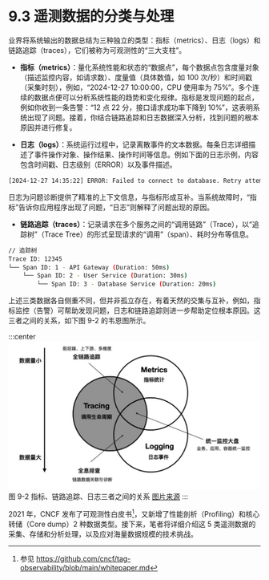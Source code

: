 # 9.3 遥测数据的分类与处理

业界将系统输出的数据总结为三种独立的类型：指标（metrics）、日志（logs）和链路追踪（traces），它们被称为可观测性的“三大支柱”。

- **指标（metrics）**：量化系统性能和状态的“数据点”，每个数据点包含度量对象（描述监控内容，如请求数）、度量值（具体数值，如 100 次/秒）和时间戳（采集时刻），例如，“2024-12-27 10:00:00，CPU 使用率为 75%”。多个连续的数据点便可以分析系统性能的趋势和变化规律。指标是发现问题的起点，例如你收到一条告警：“12 点 22 分，接口请求成功率下降到 10%”，这表明系统出现了问题。接着，你结合链路追踪和日志数据深入分析，找到问题的根本原因并进行修复。

- **日志（logs）**：系统运行过程中，记录离散事件的文本数据。每条日志详细描述了事件操作对象、操作结果、操作时间等信息。例如下面的日志示例，内容包含时间戳、日志级别（ERROR）以及事件描述。
```bash
[2024-12-27 14:35:22] ERROR: Failed to connect to database. Retry attempts exceeded.
```
日志为问题诊断提供了精准的上下文信息，与指标形成互补。当系统故障时，“指标”告诉你应用程序出现了问题，“日志”则解释了问题出现的原因。

- **链路追踪（traces）**：记录请求在多个服务之间的“调用链路”（Trace），以“追踪树”（Trace Tree）的形式呈现请求的“调用”（span）、耗时分布等信息。

```bash
// 追踪树
Trace ID: 12345
└── Span ID: 1 - API Gateway (Duration: 50ms)
    └── Span ID: 2 - User Service (Duration: 30ms)
        └── Span ID: 3 - Database Service (Duration: 20ms)
```

上述三类数据各自侧重不同，但并非孤立存在，有着天然的交集与互补，例如，指标监控（告警）可帮助发现问题，日志和链路追踪则进一步帮助定位根本原因。这三者之间的关系，如下图 9-2 的韦恩图所示。

:::center
  ![](../assets/observability.jpg)<br/>
 图 9-2 指标、链路追踪、日志三者之间的关系 [图片来源](https://peter.bourgon.org/blog/2017/02/21/metrics-tracing-and-logging.html)
:::


2021 年，CNCF 发布了可观测性白皮书[^1]，又新增了性能剖析（Profiling）和核心转储（Core dump）2 种数据类型。接下来，笔者将详细介绍这 5 类遥测数据的采集、存储和分析处理，以及应对海量数据规模的技术挑战。

[^1]: 参见 https://github.com/cncf/tag-observability/blob/main/whitepaper.md